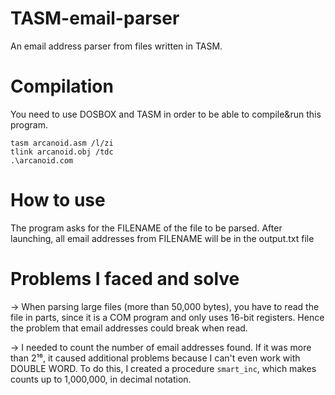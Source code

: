 # TASM-email-parser
An email address parser from files written in TASM.

# Compilation
You need to use DOSBOX and TASM in order to be able to compile&run this program.
```
tasm arcanoid.asm /l/zi
tlink arcanoid.obj /tdc
.\arcanoid.com
```

# How to use
The program asks for the FILENAME of the file to be parsed. 
After launching, all email addresses from FILENAME will be in the output.txt file 

# Problems I faced and solve
-> When parsing large files (more than 50,000 bytes), you have to read the file in parts, since it is a COM program and only uses 16-bit registers. Hence the problem that email addresses could break when read.

-> I needed to count the number of email addresses found. If it was more than 2¹⁶, it caused additional problems because I can't even work with DOUBLE WORD. To do this, I created a procedure ```smart_inc```, which makes counts up to 1,000,000, in decimal notation.

